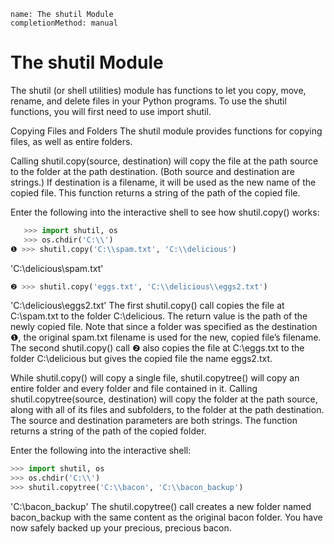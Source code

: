 ```ngMeta
name: The shutil Module
completionMethod: manual
```
# The shutil Module
The shutil (or shell utilities) module has functions to let you copy, move, rename, and delete files in your Python programs. To use the shutil functions, you will first need to use import shutil.

Copying Files and Folders
The shutil module provides functions for copying files, as well as entire folders.

Calling shutil.copy(source, destination) will copy the file at the path source to the folder at the path destination. (Both source and destination are strings.) If destination is a filename, it will be used as the new name of the copied file. This function returns a string of the path of the copied file.

Enter the following into the interactive shell to see how shutil.copy() works:

```python
   >>> import shutil, os
   >>> os.chdir('C:\\')
❶ >>> shutil.copy('C:\\spam.txt', 'C:\\delicious')
```
   'C:\\delicious\\spam.txt'
```python
❷ >>> shutil.copy('eggs.txt', 'C:\\delicious\\eggs2.txt')
```
   'C:\\delicious\\eggs2.txt'
The first shutil.copy() call copies the file at C:\spam.txt to the folder C:\delicious. The return value is the path of the newly copied file. Note that since a folder was specified as the destination ❶, the original spam.txt filename is used for the new, copied file’s filename. The second shutil.copy() call ❷ also copies the file at C:\eggs.txt to the folder C:\delicious but gives the copied file the name eggs2.txt.

While shutil.copy() will copy a single file, shutil.copytree() will copy an entire folder and every folder and file contained in it. Calling shutil.copytree(source, destination) will copy the folder at the path source, along with all of its files and subfolders, to the folder at the path destination. The source and destination parameters are both strings. The function returns a string of the path of the copied folder.

Enter the following into the interactive shell:

```python
>>> import shutil, os
>>> os.chdir('C:\\')
>>> shutil.copytree('C:\\bacon', 'C:\\bacon_backup')
```
'C:\\bacon_backup'
The shutil.copytree() call creates a new folder named bacon_backup with the same content as the original bacon folder. You have now safely backed up your precious, precious bacon.